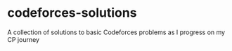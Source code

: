 # codeforces-solutions
A collection of solutions to basic Codeforces problems as I progress on my CP journey
